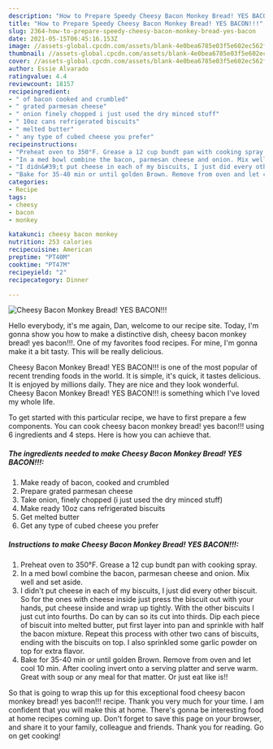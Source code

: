 ```yaml
---
description: "How to Prepare Speedy Cheesy Bacon Monkey Bread! YES BACON!!!"
title: "How to Prepare Speedy Cheesy Bacon Monkey Bread! YES BACON!!!"
slug: 2364-how-to-prepare-speedy-cheesy-bacon-monkey-bread-yes-bacon
date: 2021-05-15T06:45:16.153Z
image: //assets-global.cpcdn.com/assets/blank-4e0bea6785e03f5e602ec562f230caae08da540cada707380b4fe1bbebba43da.png
thumbnail: //assets-global.cpcdn.com/assets/blank-4e0bea6785e03f5e602ec562f230caae08da540cada707380b4fe1bbebba43da.png
cover: //assets-global.cpcdn.com/assets/blank-4e0bea6785e03f5e602ec562f230caae08da540cada707380b4fe1bbebba43da.png
author: Essie Alvarado
ratingvalue: 4.4
reviewcount: 18157
recipeingredient:
- " of bacon cooked and crumbled"
- " grated parmesan cheese"
- " onion finely chopped i just used the dry minced stuff"
- " 10oz cans refrigerated biscuits"
- " melted butter"
- " any type of cubed cheese you prefer"
recipeinstructions:
- "Preheat oven to 350°F. Grease a 12 cup bundt pan with cooking spray."
- "In a med bowl combine the bacon, parmesan cheese and onion. Mix well and set aside."
- "I didn&#39;t put cheese in each of my biscuits, I just did every other biscuit. So for the ones with cheese inside just press the biscuit out with your hands, put cheese inside and wrap up tightly. With the other biscuits I just cut into fourths. Do can by can so its cut into thirds. Dip each piece of biscuit into melted butter, put first layer into pan and sprinkle with half the bacon mixture. Repeat this process with other two cans of biscuits, ending with the biscuits on top. I also sprinkled some garlic powder on top for extra flavor."
- "Bake for 35-40 min or until golden Brown. Remove from oven and let cool 10 min. After cooling invert onto a serving platter and serve warm. Great with soup or any meal for that matter. Or just eat like is!!"
categories:
- Recipe
tags:
- cheesy
- bacon
- monkey

katakunci: cheesy bacon monkey 
nutrition: 253 calories
recipecuisine: American
preptime: "PT40M"
cooktime: "PT47M"
recipeyield: "2"
recipecategory: Dinner

---
```



![Cheesy Bacon Monkey Bread! YES BACON!!!](//assets-global.cpcdn.com/assets/blank-4e0bea6785e03f5e602ec562f230caae08da540cada707380b4fe1bbebba43da.png)

Hello everybody, it's me again, Dan, welcome to our recipe site. Today, I'm gonna show you how to make a distinctive dish, cheesy bacon monkey bread! yes bacon!!!. One of my favorites food recipes. For mine, I'm gonna make it a bit tasty. This will be really delicious.

Cheesy Bacon Monkey Bread! YES BACON!!! is one of the most popular of recent trending foods in the world. It is simple, it's quick, it tastes delicious. It is enjoyed by millions daily. They are nice and they look wonderful. Cheesy Bacon Monkey Bread! YES BACON!!! is something which I've loved my whole life.




To get started with this particular recipe, we have to first prepare a few components. You can cook cheesy bacon monkey bread! yes bacon!!! using 6 ingredients and 4 steps. Here is how you can achieve that.

<!--inarticleads1-->

##### The ingredients needed to make Cheesy Bacon Monkey Bread! YES BACON!!!:

1. Make ready  of bacon, cooked and crumbled
1. Prepare  grated parmesan cheese
1. Take  onion, finely chopped (i just used the dry minced stuff)
1. Make ready  10oz cans refrigerated biscuits
1. Get  melted butter
1. Get  any type of cubed cheese you prefer




<!--inarticleads2-->

##### Instructions to make Cheesy Bacon Monkey Bread! YES BACON!!!:

1. Preheat oven to 350°F. Grease a 12 cup bundt pan with cooking spray.
1. In a med bowl combine the bacon, parmesan cheese and onion. Mix well and set aside.
1. I didn&#39;t put cheese in each of my biscuits, I just did every other biscuit. So for the ones with cheese inside just press the biscuit out with your hands, put cheese inside and wrap up tightly. With the other biscuits I just cut into fourths. Do can by can so its cut into thirds. Dip each piece of biscuit into melted butter, put first layer into pan and sprinkle with half the bacon mixture. Repeat this process with other two cans of biscuits, ending with the biscuits on top. I also sprinkled some garlic powder on top for extra flavor.
1. Bake for 35-40 min or until golden Brown. Remove from oven and let cool 10 min. After cooling invert onto a serving platter and serve warm. Great with soup or any meal for that matter. Or just eat like is!!




So that is going to wrap this up for this exceptional food cheesy bacon monkey bread! yes bacon!!! recipe. Thank you very much for your time. I am confident that you will make this at home. There's gonna be interesting food at home recipes coming up. Don't forget to save this page on your browser, and share it to your family, colleague and friends. Thank you for reading. Go on get cooking!
